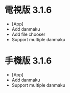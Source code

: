 # 電視版 3.1.6

* [App]
* Add danmaku
* Add file chooser
* Support multiple danmaku

# 手機版 3.1.6

* [App]
* Add danmaku
* Support multiple danmaku